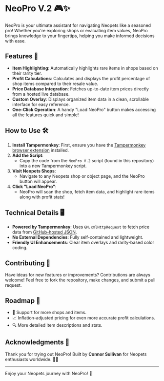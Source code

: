 # NeoPro V.2 🎮✨

NeoPro is your ultimate assistant for navigating Neopets like a seasoned pro! Whether you're exploring shops or evaluating item values, NeoPro brings knowledge to your fingertips, helping you make informed decisions with ease.

## Features 🚀
- **Item Highlighting**: Automatically highlights rare items in shops based on their rarity tier.
- **Profit Calculations**: Calculates and displays the profit percentage of shop items compared to their resale value.
- **Price Database Integration**: Fetches up-to-date item prices directly from a hosted live database.
- **Custom Overlay**: Displays organized item data in a clean, scrollable interface for easy reference.
- **One-Click Operation**: A handy "Load NeoPro" button makes accessing all the features quick and simple!

## How to Use 🛠️
1. **Install Tampermonkey**: First, ensure you have the [Tampermonkey browser extension](https://www.tampermonkey.net/) installed.
2. **Add the Script**:
   - Copy the code from the `NeoPro V.2` script (found in this repository) into a new Tampermonkey script.
3. **Visit Neopets Shops**:
   - Navigate to any Neopets shop or object page, and the NeoPro button will appear.
4. **Click "Load NeoPro"**:
   - NeoPro will scan the shop, fetch item data, and highlight rare items along with profit stats!

## Technical Details 🖥️
- **Powered by Tampermonkey**: Uses `GM.xmlHttpRequest` to fetch price data from [GitHub-hosted JSON](https://raw.githubusercontent.com/connorjsullivan/NeoPro/main/Prices.json).
- **No External Dependencies**: Fully self-contained and lightweight.
- **Friendly UI Enhancements**: Clear item overlays and rarity-based color coding.

## Contributing 🌟
Have ideas for new features or improvements? Contributions are always welcome! Feel free to fork the repository, make changes, and submit a pull request.

## Roadmap 🔮
- 🛒 Support for more shops and items.
- 📈 Inflation-adjusted pricing for even more accurate profit calculations.
- 🔍 More detailed item descriptions and stats.

## Acknowledgments 💖
Thank you for trying out NeoPro! Built by **Connor Sullivan** for Neopets enthusiasts worldwide. 🐾✨

---

Enjoy your Neopets journey with NeoPro! 🥳
